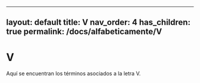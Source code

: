 
---
layout: default
title: V
nav_order: 4
has_children: true
permalink: /docs/alfabeticamente/V
---

# V

Aquí se encuentran los términos asociados a la letra V.
